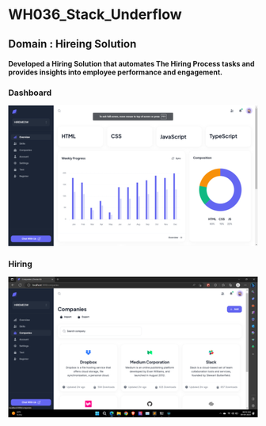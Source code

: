 # WH036_Stack_Underflow

## Domain : Hireing Solution



#### Developed a Hiring Solution that automates The Hiring Process tasks and provides insights into employee performance and engagement.



### Dashboard

![](Screenshots/Dashbrd.png)



### Hiring

![](Screenshots/hire.png)